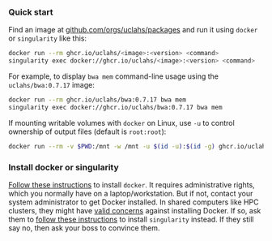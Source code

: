 ### Quick start

Find an image at [github.com/orgs/uclahs/packages](https://github.com/orgs/uclahs/packages) and run it using `docker` or `singularity` like this:
```bash
docker run --rm ghcr.io/uclahs/<image>:<version> <command>
singularity exec docker://ghcr.io/uclahs/<image>:<version> <command>
```

For example, to display `bwa mem` command-line usage using the `uclahs/bwa:0.7.17` image:
```bash
docker run --rm ghcr.io/uclahs/bwa:0.7.17 bwa mem
singularity exec docker://ghcr.io/uclahs/bwa:0.7.17 bwa mem
```

If mounting writable volumes with `docker` on Linux, use `-u` to control ownership of output files (default is `root:root`):
```bash
docker run --rm -v $PWD:/mnt -w /mnt -u $(id -u):$(id -g) ghcr.io/uclahs/gatk:4.1.9.0 gatk FuncotatorDataSourceDownloader --somatic --output FuncotatorSomatic
```

### Install docker or singularity

[Follow these instructions](https://docs.docker.com/get-docker) to install `docker`. It requires administrative rights, which you normally have on a laptop/workstation. But if not, contact your system administrator to get Docker installed. In shared computers like HPC clusters, they might have [valid concerns](https://duo.com/decipher/docker-bug-allows-root-access-to-host-file-system) against installing Docker. If so, ask them to [follow these instructions](https://sylabs.io/singularity/) to install `singularity` instead. If they still say no, then ask your boss to convince them.
